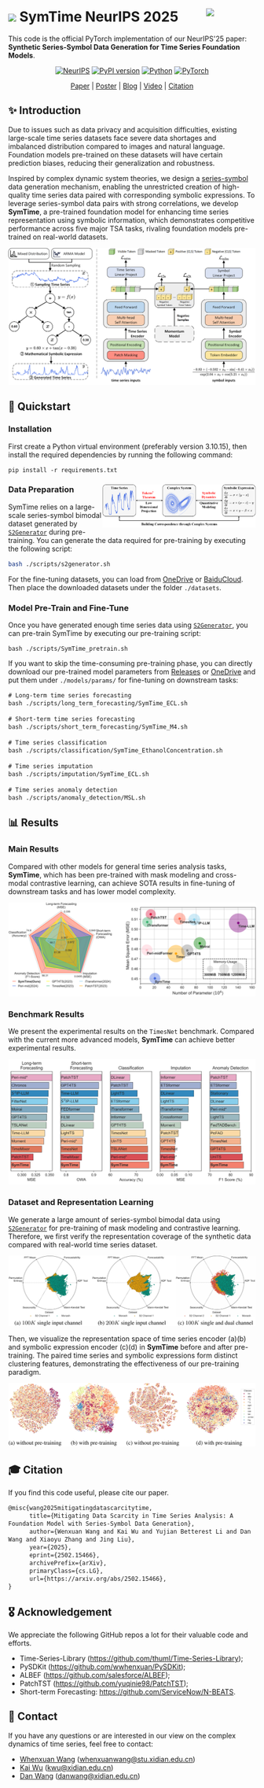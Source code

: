 # <img width="50px" src="https://github.com/wwhenxuan/S2Generator/blob/main/images/sum.png?raw=true"> SymTime NeurIPS 2025 <img width="20%" align="right" src="https://github.com/wwhenxuan/S2Generator/blob/main/images/S2Generator_logo.png?raw=true">

This code is the official PyTorch implementation of our NeurIPS'25 paper: **Synthetic Series-Symbol Data Generation for Time Series Foundation Models**.

<div align="center">

[![NeurIPS](https://img.shields.io/badge/NeurIPS'25-SymTime-orange)]() [![PyPI version](https://badge.fury.io/py/s2generator.svg)](https://pypi.org/project/s2generator/) [![Python](https://img.shields.io/badge/python-3.10+-blue?logo=python)](https://www.python.org/) [![PyTorch](https://img.shields.io/badge/PyTorch-2.0.1-blue)](https://pytorch.org/)

[Paper](https://arxiv.org/abs/2502.15466) | [Poster]() | [Blog]() | [Video]() | [Citation](#Citation)

</div>

## ✨ Introduction

Due to issues such as data privacy and acquisition difficulties, existing large-scale time series datasets face severe data shortages and imbalanced distribution compared to images and natural language. Foundation models pre-trained on these datasets will have certain prediction biases, reducing their generalization and robustness.

Inspired by complex dynamic system theories, we design a [series-symbol](https://github.com/wwhenxuan/S2Generator) data generation mechanism, enabling the unrestricted creation of high-quality time series data paired with corresponding symbolic expressions. To leverage series-symbol data pairs with strong correlations, we develop **SymTime**, a pre-trained foundation model for enhancing time series representation using symbolic information, which demonstrates competitive performance across five major TSA tasks, rivaling foundation models pre-trained on real-world datasets.

<div style="text-align: center;">
    <img src="configs/images/S2Generator_SymTime.png" alt="SymTime" style="zoom:80%;" />
</div>

## 🧭 Quickstart

### Installation

First create a Python virtual environment (preferably version 3.10.15), then install the required dependencies by running the following command:

```
pip install -r requirements.txt
```

### Data Preparation <img width="62%" align="right" src="configs/images/connection.png">

SymTime relies on a large-scale series-symbol bimodal dataset generated by [`S2Generator`](https://github.com/wwhenxuan/S2Generator) during pre-training. You can generate the data required for pre-training by executing the following script:

```bash
bash ./scripts/s2generator.sh
```

For the fine-tuning datasets, you can load from [OneDrive](https://drive.google.com/drive/folders/1of5P-Cy-dve9zs09p_Gr_wHh8Z_hfRN_?usp=sharing) or [BaiduCloud](https://pan.baidu.com/s/1gj44jULMdtCBLC_BwRrqVA?pwd=6666). Then place the downloaded datasets under the folder `./datasets`.

### Model Pre-Train and Fine-Tune

Once you have generated enough time series data using [`S2Generator`](https://github.com/wwhenxuan/S2Generator), you can pre-train SymTime by executing our pre-training script:

```shell
bash ./scripts/SymTime_pretrain.sh
```

If you want to skip the time-consuming pre-training phase, you can directly download our pre-trained model parameters from [Releases](https://github.com/wwhenxuan/SymTime/releases) or [OneDrive](https://drive.google.com/drive/folders/1ACYD_RxQMPZ4DzHDdB3xkRHCkE8FcdH2?usp=sharing) and put them under `./models/params/` for fine-tuning on downstream tasks:

```shell
# Long-term time series forecasting
bash ./scripts/long_term_forecasting/SymTime_ECL.sh

# Short-term time series forecasting
bash ./scripts/short_term_forecasting/SymTime_M4.sh

# Time series classification
bash ./scripts/classification/SymTime_EthanolConcentration.sh

# Time series imputation
bash ./scripts/imputation/SymTime_ECL.sh

# Time series anomaly detection
bash ./scripts/anomaly_detection/MSL.sh
```

## 📊 Results

### Main Results

Compared with other models for general time series analysis tasks, **SymTime**, which has been pre-trained with mask modeling and cross-modal contrastive learning, can achieve SOTA results in fine-tuning of downstream tasks and has lower model complexity.

<div style="text-align: center;">
    <img src="configs/images/main_results.png" alt="main" style="zoom:80%;" />
</div>

### Benchmark Results

We present the experimental results on the `TimesNet` benchmark. Compared with the current more advanced models, **SymTime** can achieve better experimental results.

<div style="text-align: center;">
    <img src="configs/images/finetune_benchmark_results.png" alt="benchmark" style="zoom:80%;" />
</div>

### Dataset and Representation Learning

We generate a large amount of series-symbol bimodal data using [`S2Generator`](https://github.com/wwhenxuan/S2Generator) for pre-training of mask modeling and contrastive learning. Therefore, we first verify the representation coverage of the synthetic data compared with real-world time series dataset.

<div style="text-align: center;">
    <img src="configs/images/coverage.png" alt="coverage" style="zoom:80%;" />
</div>

Then, we visualize the representation space of time series encoder (a)(b) and symbolic expression encoder (c)(d) in **SymTime** before and after pre-training. The paired time series and symbolic expressions form distinct clustering features, demonstrating the effectiveness of our pre-training paradigm.

<div style="text-align: center;">
    <img src="configs/images/representation.png" alt="representation" style="zoom:80%;" />
</div>


## 🎓 Citation <a id="Citation"></a>

If you find this code useful, please cite our paper.

```
@misc{wang2025mitigatingdatascarcitytime,
      title={Mitigating Data Scarcity in Time Series Analysis: A Foundation Model with Series-Symbol Data Generation}, 
      author={Wenxuan Wang and Kai Wu and Yujian Betterest Li and Dan Wang and Xiaoyu Zhang and Jing Liu},
      year={2025},
      eprint={2502.15466},
      archivePrefix={arXiv},
      primaryClass={cs.LG},
      url={https://arxiv.org/abs/2502.15466}, 
}
```

## 🎖️ Acknowledgement

We appreciate the following GitHub repos a lot for their valuable code and efforts.

- Time-Series-Library (https://github.com/thuml/Time-Series-Library);
- PySDKit (https://github.com/wwhenxuan/PySDKit);
- ALBEF (https://github.com/salesforce/ALBEF);
- PatchTST (https://github.com/yuqinie98/PatchTST);
- Short-term Forecasting: https://github.com/ServiceNow/N-BEATS.

## 🤗 Contact

If you have any questions or are interested in our view on the complex dynamics of time series, feel free to contact:

- [Whenxuan Wang]() (whenxuanwang@stu.xidian.edu.cn)
- [Kai Wu](https://sparsel.github.io/index.html) (kwu@xidian.edu.cn)
- [Dan Wang](https://web.xidian.edu.cn/danwang/) (danwang@xidian.edu.cn)
